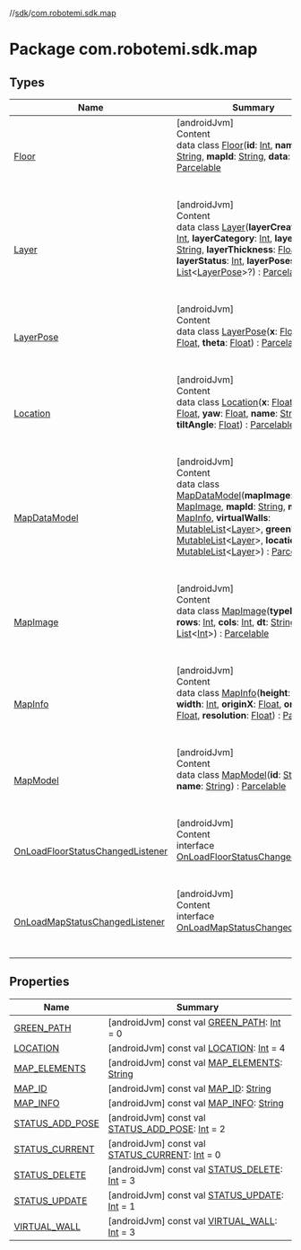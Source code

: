 //[sdk](../../index.md)/[com.robotemi.sdk.map](index.md)



# Package com.robotemi.sdk.map  


## Types  
  
|  Name |  Summary | 
|---|---|
| <a name="com.robotemi.sdk.map/Floor///PointingToDeclaration/"></a>[Floor](-floor/index.md)| <a name="com.robotemi.sdk.map/Floor///PointingToDeclaration/"></a>[androidJvm]  <br>Content  <br>data class [Floor](-floor/index.md)(**id**: [Int](https://kotlinlang.org/api/latest/jvm/stdlib/kotlin/-int/index.html), **name**: [String](https://kotlinlang.org/api/latest/jvm/stdlib/kotlin/-string/index.html), **mapId**: [String](https://kotlinlang.org/api/latest/jvm/stdlib/kotlin/-string/index.html), **data**: [String](https://kotlinlang.org/api/latest/jvm/stdlib/kotlin/-string/index.html)) : [Parcelable](https://developer.android.com/reference/kotlin/android/os/Parcelable.html)  <br><br><br>|
| <a name="com.robotemi.sdk.map/Layer///PointingToDeclaration/"></a>[Layer](-layer/index.md)| <a name="com.robotemi.sdk.map/Layer///PointingToDeclaration/"></a>[androidJvm]  <br>Content  <br>data class [Layer](-layer/index.md)(**layerCreationUTC**: [Int](https://kotlinlang.org/api/latest/jvm/stdlib/kotlin/-int/index.html), **layerCategory**: [Int](https://kotlinlang.org/api/latest/jvm/stdlib/kotlin/-int/index.html), **layerId**: [String](https://kotlinlang.org/api/latest/jvm/stdlib/kotlin/-string/index.html), **layerThickness**: [Float](https://kotlinlang.org/api/latest/jvm/stdlib/kotlin/-float/index.html), **layerStatus**: [Int](https://kotlinlang.org/api/latest/jvm/stdlib/kotlin/-int/index.html), **layerPoses**: [List](https://kotlinlang.org/api/latest/jvm/stdlib/kotlin.collections/-list/index.html)<[LayerPose](-layer-pose/index.md)>?) : [Parcelable](https://developer.android.com/reference/kotlin/android/os/Parcelable.html)  <br><br><br>|
| <a name="com.robotemi.sdk.map/LayerPose///PointingToDeclaration/"></a>[LayerPose](-layer-pose/index.md)| <a name="com.robotemi.sdk.map/LayerPose///PointingToDeclaration/"></a>[androidJvm]  <br>Content  <br>data class [LayerPose](-layer-pose/index.md)(**x**: [Float](https://kotlinlang.org/api/latest/jvm/stdlib/kotlin/-float/index.html), **y**: [Float](https://kotlinlang.org/api/latest/jvm/stdlib/kotlin/-float/index.html), **theta**: [Float](https://kotlinlang.org/api/latest/jvm/stdlib/kotlin/-float/index.html)) : [Parcelable](https://developer.android.com/reference/kotlin/android/os/Parcelable.html)  <br><br><br>|
| <a name="com.robotemi.sdk.map/Location///PointingToDeclaration/"></a>[Location](-location/index.md)| <a name="com.robotemi.sdk.map/Location///PointingToDeclaration/"></a>[androidJvm]  <br>Content  <br>data class [Location](-location/index.md)(**x**: [Float](https://kotlinlang.org/api/latest/jvm/stdlib/kotlin/-float/index.html), **y**: [Float](https://kotlinlang.org/api/latest/jvm/stdlib/kotlin/-float/index.html), **yaw**: [Float](https://kotlinlang.org/api/latest/jvm/stdlib/kotlin/-float/index.html), **name**: [String](https://kotlinlang.org/api/latest/jvm/stdlib/kotlin/-string/index.html), **tiltAngle**: [Float](https://kotlinlang.org/api/latest/jvm/stdlib/kotlin/-float/index.html)) : [Parcelable](https://developer.android.com/reference/kotlin/android/os/Parcelable.html)  <br><br><br>|
| <a name="com.robotemi.sdk.map/MapDataModel///PointingToDeclaration/"></a>[MapDataModel](-map-data-model/index.md)| <a name="com.robotemi.sdk.map/MapDataModel///PointingToDeclaration/"></a>[androidJvm]  <br>Content  <br>data class [MapDataModel](-map-data-model/index.md)(**mapImage**: [MapImage](-map-image/index.md), **mapId**: [String](https://kotlinlang.org/api/latest/jvm/stdlib/kotlin/-string/index.html), **mapInfo**: [MapInfo](-map-info/index.md), **virtualWalls**: [MutableList](https://kotlinlang.org/api/latest/jvm/stdlib/kotlin.collections/-mutable-list/index.html)<[Layer](-layer/index.md)>, **greenPaths**: [MutableList](https://kotlinlang.org/api/latest/jvm/stdlib/kotlin.collections/-mutable-list/index.html)<[Layer](-layer/index.md)>, **locations**: [MutableList](https://kotlinlang.org/api/latest/jvm/stdlib/kotlin.collections/-mutable-list/index.html)<[Layer](-layer/index.md)>) : [Parcelable](https://developer.android.com/reference/kotlin/android/os/Parcelable.html)  <br><br><br>|
| <a name="com.robotemi.sdk.map/MapImage///PointingToDeclaration/"></a>[MapImage](-map-image/index.md)| <a name="com.robotemi.sdk.map/MapImage///PointingToDeclaration/"></a>[androidJvm]  <br>Content  <br>data class [MapImage](-map-image/index.md)(**typeId**: [String](https://kotlinlang.org/api/latest/jvm/stdlib/kotlin/-string/index.html), **rows**: [Int](https://kotlinlang.org/api/latest/jvm/stdlib/kotlin/-int/index.html), **cols**: [Int](https://kotlinlang.org/api/latest/jvm/stdlib/kotlin/-int/index.html), **dt**: [String](https://kotlinlang.org/api/latest/jvm/stdlib/kotlin/-string/index.html), **data**: [List](https://kotlinlang.org/api/latest/jvm/stdlib/kotlin.collections/-list/index.html)<[Int](https://kotlinlang.org/api/latest/jvm/stdlib/kotlin/-int/index.html)>) : [Parcelable](https://developer.android.com/reference/kotlin/android/os/Parcelable.html)  <br><br><br>|
| <a name="com.robotemi.sdk.map/MapInfo///PointingToDeclaration/"></a>[MapInfo](-map-info/index.md)| <a name="com.robotemi.sdk.map/MapInfo///PointingToDeclaration/"></a>[androidJvm]  <br>Content  <br>data class [MapInfo](-map-info/index.md)(**height**: [Int](https://kotlinlang.org/api/latest/jvm/stdlib/kotlin/-int/index.html), **width**: [Int](https://kotlinlang.org/api/latest/jvm/stdlib/kotlin/-int/index.html), **originX**: [Float](https://kotlinlang.org/api/latest/jvm/stdlib/kotlin/-float/index.html), **originY**: [Float](https://kotlinlang.org/api/latest/jvm/stdlib/kotlin/-float/index.html), **resolution**: [Float](https://kotlinlang.org/api/latest/jvm/stdlib/kotlin/-float/index.html)) : [Parcelable](https://developer.android.com/reference/kotlin/android/os/Parcelable.html)  <br><br><br>|
| <a name="com.robotemi.sdk.map/MapModel///PointingToDeclaration/"></a>[MapModel](-map-model/index.md)| <a name="com.robotemi.sdk.map/MapModel///PointingToDeclaration/"></a>[androidJvm]  <br>Content  <br>data class [MapModel](-map-model/index.md)(**id**: [String](https://kotlinlang.org/api/latest/jvm/stdlib/kotlin/-string/index.html), **name**: [String](https://kotlinlang.org/api/latest/jvm/stdlib/kotlin/-string/index.html)) : [Parcelable](https://developer.android.com/reference/kotlin/android/os/Parcelable.html)  <br><br><br>|
| <a name="com.robotemi.sdk.map/OnLoadFloorStatusChangedListener///PointingToDeclaration/"></a>[OnLoadFloorStatusChangedListener](-on-load-floor-status-changed-listener/index.md)| <a name="com.robotemi.sdk.map/OnLoadFloorStatusChangedListener///PointingToDeclaration/"></a>[androidJvm]  <br>Content  <br>interface [OnLoadFloorStatusChangedListener](-on-load-floor-status-changed-listener/index.md)  <br><br><br>|
| <a name="com.robotemi.sdk.map/OnLoadMapStatusChangedListener///PointingToDeclaration/"></a>[OnLoadMapStatusChangedListener](-on-load-map-status-changed-listener/index.md)| <a name="com.robotemi.sdk.map/OnLoadMapStatusChangedListener///PointingToDeclaration/"></a>[androidJvm]  <br>Content  <br>interface [OnLoadMapStatusChangedListener](-on-load-map-status-changed-listener/index.md)  <br><br><br>|


## Properties  
  
|  Name |  Summary | 
|---|---|
| <a name="com.robotemi.sdk.map//GREEN_PATH/#/PointingToDeclaration/"></a>[GREEN_PATH](-g-r-e-e-n_-p-a-t-h.md)| <a name="com.robotemi.sdk.map//GREEN_PATH/#/PointingToDeclaration/"></a> [androidJvm] const val [GREEN_PATH](-g-r-e-e-n_-p-a-t-h.md): [Int](https://kotlinlang.org/api/latest/jvm/stdlib/kotlin/-int/index.html) = 0   <br>|
| <a name="com.robotemi.sdk.map//LOCATION/#/PointingToDeclaration/"></a>[LOCATION](-l-o-c-a-t-i-o-n.md)| <a name="com.robotemi.sdk.map//LOCATION/#/PointingToDeclaration/"></a> [androidJvm] const val [LOCATION](-l-o-c-a-t-i-o-n.md): [Int](https://kotlinlang.org/api/latest/jvm/stdlib/kotlin/-int/index.html) = 4   <br>|
| <a name="com.robotemi.sdk.map//MAP_ELEMENTS/#/PointingToDeclaration/"></a>[MAP_ELEMENTS](-m-a-p_-e-l-e-m-e-n-t-s.md)| <a name="com.robotemi.sdk.map//MAP_ELEMENTS/#/PointingToDeclaration/"></a> [androidJvm] const val [MAP_ELEMENTS](-m-a-p_-e-l-e-m-e-n-t-s.md): [String](https://kotlinlang.org/api/latest/jvm/stdlib/kotlin/-string/index.html)   <br>|
| <a name="com.robotemi.sdk.map//MAP_ID/#/PointingToDeclaration/"></a>[MAP_ID](-m-a-p_-i-d.md)| <a name="com.robotemi.sdk.map//MAP_ID/#/PointingToDeclaration/"></a> [androidJvm] const val [MAP_ID](-m-a-p_-i-d.md): [String](https://kotlinlang.org/api/latest/jvm/stdlib/kotlin/-string/index.html)   <br>|
| <a name="com.robotemi.sdk.map//MAP_INFO/#/PointingToDeclaration/"></a>[MAP_INFO](-m-a-p_-i-n-f-o.md)| <a name="com.robotemi.sdk.map//MAP_INFO/#/PointingToDeclaration/"></a> [androidJvm] const val [MAP_INFO](-m-a-p_-i-n-f-o.md): [String](https://kotlinlang.org/api/latest/jvm/stdlib/kotlin/-string/index.html)   <br>|
| <a name="com.robotemi.sdk.map//STATUS_ADD_POSE/#/PointingToDeclaration/"></a>[STATUS_ADD_POSE](-s-t-a-t-u-s_-a-d-d_-p-o-s-e.md)| <a name="com.robotemi.sdk.map//STATUS_ADD_POSE/#/PointingToDeclaration/"></a> [androidJvm] const val [STATUS_ADD_POSE](-s-t-a-t-u-s_-a-d-d_-p-o-s-e.md): [Int](https://kotlinlang.org/api/latest/jvm/stdlib/kotlin/-int/index.html) = 2   <br>|
| <a name="com.robotemi.sdk.map//STATUS_CURRENT/#/PointingToDeclaration/"></a>[STATUS_CURRENT](-s-t-a-t-u-s_-c-u-r-r-e-n-t.md)| <a name="com.robotemi.sdk.map//STATUS_CURRENT/#/PointingToDeclaration/"></a> [androidJvm] const val [STATUS_CURRENT](-s-t-a-t-u-s_-c-u-r-r-e-n-t.md): [Int](https://kotlinlang.org/api/latest/jvm/stdlib/kotlin/-int/index.html) = 0   <br>|
| <a name="com.robotemi.sdk.map//STATUS_DELETE/#/PointingToDeclaration/"></a>[STATUS_DELETE](-s-t-a-t-u-s_-d-e-l-e-t-e.md)| <a name="com.robotemi.sdk.map//STATUS_DELETE/#/PointingToDeclaration/"></a> [androidJvm] const val [STATUS_DELETE](-s-t-a-t-u-s_-d-e-l-e-t-e.md): [Int](https://kotlinlang.org/api/latest/jvm/stdlib/kotlin/-int/index.html) = 3   <br>|
| <a name="com.robotemi.sdk.map//STATUS_UPDATE/#/PointingToDeclaration/"></a>[STATUS_UPDATE](-s-t-a-t-u-s_-u-p-d-a-t-e.md)| <a name="com.robotemi.sdk.map//STATUS_UPDATE/#/PointingToDeclaration/"></a> [androidJvm] const val [STATUS_UPDATE](-s-t-a-t-u-s_-u-p-d-a-t-e.md): [Int](https://kotlinlang.org/api/latest/jvm/stdlib/kotlin/-int/index.html) = 1   <br>|
| <a name="com.robotemi.sdk.map//VIRTUAL_WALL/#/PointingToDeclaration/"></a>[VIRTUAL_WALL](-v-i-r-t-u-a-l_-w-a-l-l.md)| <a name="com.robotemi.sdk.map//VIRTUAL_WALL/#/PointingToDeclaration/"></a> [androidJvm] const val [VIRTUAL_WALL](-v-i-r-t-u-a-l_-w-a-l-l.md): [Int](https://kotlinlang.org/api/latest/jvm/stdlib/kotlin/-int/index.html) = 3   <br>|

